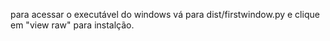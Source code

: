para acessar o executável do windows vá para dist/firstwindow.py e clique em "view raw" para instalção.
